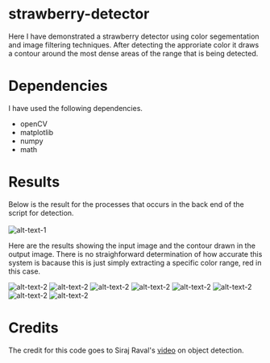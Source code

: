 # strawberry-detector 

Here I have demonstrated a strawberry detector using color segementation and image filtering techniques. After detecting the approriate color it draws a contour around the most dense areas of the range that is being detected. 

# Dependencies 

I have used the following dependencies.

   * openCV
   * matplotlib
   * numpy
   * math
   
# Results

Below is the result for the processes that occurs in the back end of the script for detection.<br /><br />
![alt-text-1](https://github.com/hasibzunair/strawberry-detector/blob/master/Figure_1.png "title-1")

Here are the results showing the input image and the contour drawn in the output image. There is no straighforward determination of how accurate this system is bacause this is just simply extracting a specific color range, red in this case.<br />

![alt-text-2](https://github.com/hasibzunair/strawberry-detector/blob/master/Figure_2.png "title-2")
![alt-text-2](https://github.com/hasibzunair/strawberry-detector/blob/master/Figure_3.png "title-2")
![alt-text-2](https://github.com/hasibzunair/strawberry-detector/blob/master/Figure_4.png "title-2")
![alt-text-2](https://github.com/hasibzunair/strawberry-detector/blob/master/Figure_5.png "title-2")
![alt-text-2](https://github.com/hasibzunair/strawberry-detector/blob/master/Figure_6.png "title-2")
![alt-text-2](https://github.com/hasibzunair/strawberry-detector/blob/master/Figure_7.png "title-2")
![alt-text-2](https://github.com/hasibzunair/strawberry-detector/blob/master/Figure_8.png "title-2")
![alt-text-2](https://github.com/hasibzunair/strawberry-detector/blob/master/Figure_9.png "title-2")

# Credits 

The credit for this code goes to Siraj Raval's [video](https://www.youtube.com/watch?v=OnWIYI6-4Ss) on object detection. 
